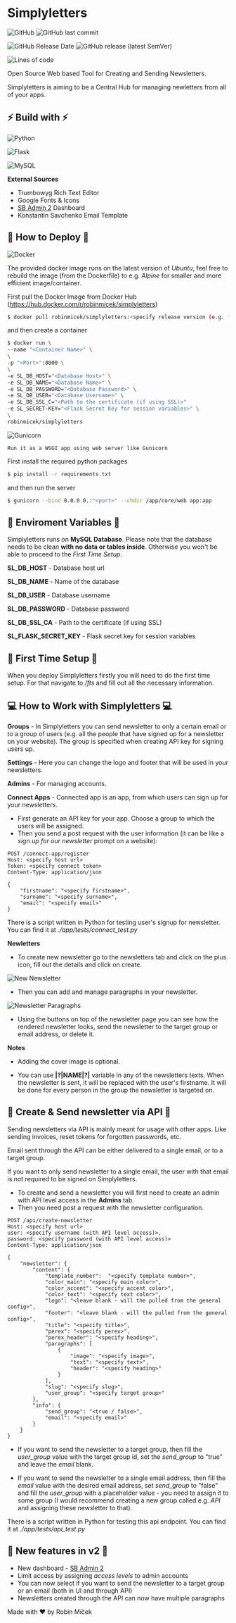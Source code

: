 # Simplyletters

![GitHub](https://img.shields.io/github/license/robinmicek/Simplyletters)
![GitHub last commit](https://img.shields.io/github/last-commit/robinmicek/simplyletters)

![GitHub Release Date](https://img.shields.io/github/release-date/robinmicek/simplyletters)
![GitHub release (latest SemVer)](https://img.shields.io/github/v/release/robinmicek/simplyletters)

![Lines of code](https://img.shields.io/tokei/lines/github/robinmicek/simplyletters)

Open Source Web based Tool for Creating and Sending Newsletters.

Simplyletters is aiming to be a Central Hub for managing newletters from all of your apps.


## ⚡ Build with ⚡
![Python](https://img.shields.io/badge/python-3670A0?style=for-the-badge&logo=python&logoColor=ffdd54)

![Flask](https://img.shields.io/badge/flask-%23000.svg?style=for-the-badge&logo=flask&logoColor=white)

![MySQL](https://img.shields.io/badge/mysql-%2300f.svg?style=for-the-badge&logo=mysql&logoColor=white)

**External Sources**

* Trumbowyg Rich Text Editor
* Google Fonts & Icons
* [SB Admin 2](https://github.com/StartBootstrap/startbootstrap-sb-admin-2) Dashboard
* Konstantin Savchenko Email Template



## 🔌 How to Deploy 🔌
![Docker](https://img.shields.io/badge/docker-%230db7ed.svg?style=for-the-badge&logo=docker&logoColor=white)

The provided docker image runs on the latest version of _Ubuntu_, feel free to 
rebuild the image (from the Dockerfile) to e.g. _Alpine_ for smaller and more efficient image/container. 

First pull the Docker Image from Docker Hub (https://hub.docker.com/r/robinmicek/simplyletters)
```bash
$ docker pull robinmicek/simplyletters:<specify release version (e.g. "v2.0")>
```
and then create a container
```bash
$ docker run \
--name "<Container Name>" \
\
-p "<Port>":8000 \
\
-e SL_DB_HOST="<Database Host>" \
-e SL_DB_NAME="<Database Name>" \
-e SL_DB_PASSWORD="<Database Password>" \
-e SL_DB_USER="<Database Username>" \
-e SL_DB_SSL_C="<Path to the certificate (if using SSL)>"
-e SL_SECRET-KEY="<Flask Secret Key for session variables>" \
\
robinmicek/simplyletters
```


![Gunicorn](https://img.shields.io/badge/gunicorn-%298729.svg?style=for-the-badge&logo=gunicorn&logoColor=white)

    Run it as a WSGI app using web server like Gunicorn

First install the required python packages
```bash
$ pip install -r requirements.txt
``` 
and then run the server

```bash
$ gunicorn --bind 0.0.0.0.:"<port>" --chdir /app/core/web app:app
```



## 🔐 Enviroment Variables 🔐
Simplyletters runs on **MySQL Database**. Please note that the database needs to be clean **with no data or tables inside**. Otherwise you won't be able to proceed to the *First Time Setup*.

**SL_DB_HOST** - Database host url

**SL_DB_NAME** - Name of the database

**SL_DB_USER** - Database username

**SL_DB_PASSWORD** - Database password

**SL_DB_SSL_CA** - Path to the certificate (if using SSL)

**SL_FLASK_SECRET_KEY** - Flask secret key for session variables


## 🔧 First Time Setup 🔧
When you deploy Simplyletters firstly you will need to do the first time setup.
For that navigate to _/fts_ and fill out all the necessary information.


## 💻 How to Work with Simplyletters 💻

**Groups** - In Simplyletters you can send newsletter to only a certain email or to a group of users (e.g. all the people that have signed up for a newsletter on your website). The group is specified when creating API key for signing users up.

**Settings** - Here you can change the logo and footer that will be used in your newsletters.

**Admins** - For managing accounts.

**Connect Apps** - Connected app is an app, from which users can sign up for your newsletters.
* First generate an API key for your app. Choose a group to which the users will be assigned.
* Then you send a post request with the user information (it can be like a *sign up for our newsletter* prompt on a website):

```
POST /connect-app/register
Host: <specify host url>
Token: <specify connect token>
Content-Type: application/json

{
    "firstname": "<specify firstname>",
    "surname": "<specify surname>",
    "email": "<specify email>"
}
```

There is a script written in Python for testing user's signup for newsletter. You can find it at *./app/tests/connect_test.py*

**Newletters**
* To create new newsletter go to the newsletters tab and click on the plus icon, fill out the details and click on create.

![New Newsletter](/img/newsletter-new.png)

* Then you can add and manage paragraphs in your newsletter. 

![Newsletter Paragraphs](/img/newsletter-paragraphs.png)

* Using the buttons on top of the newsletter page you can see how the rendered newsletter looks, send the newsletter to the target group or email address, or delete it.

**Notes**

* Adding the cover image is optional.

* You can use **|?|NAME|?|** variable in any of the newsletters texts. When the newsletter is sent, it will be replaced with the user's firstname. It will be done for every person in the group the newsletter is targeted on.



## 📲 Create & Send newsletter via API 📲

Sending newsletters via API is mainly meant for usage with other apps. Like sending invoices, reset tokens for forgotten passwords, etc. 

Email sent through the API can be either delivered to a single email, or to a target group.

If you want to only send newsletter to a single email, the user with that email is not required to be signed on Simplyletters.

* To create and send a newsletter you will first need to create an admin with API level access in the **Admins** tab. 
* Then you need post a request with the newsletter configuration. 

```
POST /api/create-newsletter
Host: <specify host url>
user: <specify username (with API level access)>,
password: <specify password (with API level access)>
Content-Type: application/json

{
    "newsletter": {
        "content": {
            "template_number":  "<specify template number>",
            "color_main": "<specify main color>",
            "color_accent": "<specify accent color>", 
            "color_text": "<specify text color>",
            "logo": "<leave blank - will the pulled from the general config>",
            "footer": "<leave blank - will the pulled from the general config>", 
            "title": "<specify title>", 
            "perex": "<specify perex>", 
            "perex_header": "<specify heading>",
            "paragraphs": [
                {
                    "image": "<specify image>",
                    "text": "<specify text>",
                    "header": "<specify heading>"
                }
            ],
            "slug": "<specify slug>", 
            "user_group": "<specify target group>"
        },
        "info": {
            "send_group": "<true / false>",
            "email": "<specify email>"
        }
    }
}
```

*  If you want to send the newsletter to a target group, then fill the _user_group_ value with the target group id, set the _send_group_ to "true" and leave the _email_ blank.

*  If you want to send the newsletter to a single email address, then fill the _email_ value with the desired email address, set _send_group_ to "false" and fill the _user_group_ with a placeholder value - you need to assign it to some group (I would recommend creating a new group called e.g. _API_ and assigning these newsletter to that).


There is a script written in Python for testing this api endpoint. You can find it at *./app/tests/api_test.py*



## 📣 New features in v2 📣

* New dashboard - [SB Admin 2](https://github.com/StartBootstrap/startbootstrap-sb-admin-2)
* Limit access by assigning _access levels_ to admin accounts
* You can now select if you want to send the newsletter to a target group or an email (both in UI and through API)
* Newsletters created through the API can now have multiple paragraphs


Made with ❤ by Robin Míček
